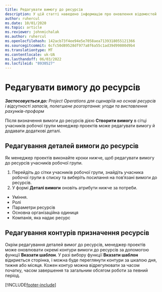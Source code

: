 ```yaml
---
title: Редагувати вимогу до ресурсів
description: У цій статті наведено інформацію про оновлення відомостей про вимоги до ресурсів.
author: ruhercul
ms.date: 10/01/2020
ms.topic: article
ms.reviewer: johnmichalak
ms.author: ruhercul
ms.openlocfilehash: 142acb73f4ee94e5e7058aea7139318055121366
ms.sourcegitcommit: 6cfc50d89528df977a8f6a55c1ad39d99800d9b4
ms.translationtype: MT
ms.contentlocale: uk-UA
ms.lasthandoff: 06/03/2022
ms.locfileid: "8930527"
---
```

# <a name="edit-a-resource-requirement"></a>Редагувати вимогу до ресурсів

_**Застосовується до:** Project Operations для сценаріїв на основі ресурсів і відсутності запасів, полегшене розгортання: угоди та виставлення рахунків-проформ_

Після визначення вимоги до ресурсів дією **Створити вимогу** в сітці учасників робочої групи менеджер проектів може редагувати вимогу й додавати додаткові деталі.

## <a name="edit-resource-requirement-details"></a>Редагування деталей вимоги до ресурсів

Як менеджер проектів виконайте кроки нижче, щоб редагувати вимогу до ресурсів учасників робочої групи.

1. Перейдіть до сітки учасників робочої групи, знайдіть учасника робочої групи в списку та виберіть посилання на пов’язані вимоги до ресурсів.
2. У формі **Деталі вимоги** оновіть атрибути нижче за потреби.

- Уміння.
- Ролі
- Параметри ресурсів
- Основна організаційна одиниця
- Компанія, яка надає ресурс

## <a name="edit-resource-assignment-contours"></a>Редагування контурів призначення ресурсів

Окрім редагування деталей вимог до ресурсів, менеджер проектів може оновлювати окремі контури вимоги до ресурсів за допомогою функції **Вказати шаблон**. У разі вибору функції **Вказати шаблон** відкриється сторінка, і можна буде переглянути контури за шкалою дня, тижня або місяця. Кожен контур можна відрегулювати за часом початку, часом завершення та загальним обсягом роботи за певний період.

[!INCLUDE[footer-include](../includes/footer-banner.md)]